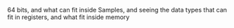 64 bits, and what can fit inside
Samples, and seeing the data types that can fit in registers, and what fit inside memory
